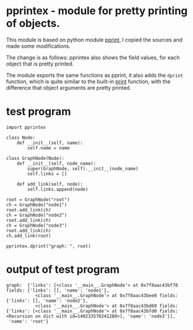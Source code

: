 # pprintex - module for pretty printing of objects.

This module is based on python module [pprint](https://docs.python.org/3/library/pprint.html), I copied the sources and made some modifications.

The change is as follows: pprintex also shows the field values, for each object that is pretty printed.

The module exports the same functions as pprint, it also adds the ```dprint``` function, which is quite similar to the built-in [print](https://docs.python.org/3/library/functions.html#print) function, with the difference that object arguments are pretty printed.


# test program

```
import pprintex

class Node:
    def __init__(self, name):
        self.name = name

class GraphNode(Node):
    def __init__(self, node_name):
        super(GraphNode, self).__init__(node_name)
        self.links = []

    def add_link(self, node):
        self.links.append(node)

root = GraphNode("root")
ch = GraphNode("node1")
root.add_link(ch)
ch = GraphNode("node2")
root.add_link(ch)
ch = GraphNode("node3")
root.add_link(ch)
ch.add_link(root)

pprintex.dprint("graph: ", root)
```

# output of test program

```
graph:  {'links': [<class '__main__.GraphNode'> at 0x7f8aac43bf70 fields: {'links': [], 'name': 'node1'},
           <class '__main__.GraphNode'> at 0x7f8aac43bee0 fields: {'links': [], 'name': 'node2'},
           <class '__main__.GraphNode'> at 0x7f8aac43bd60 fields: {'links': [<class '__main__.GraphNode'> at 0x7f8aac43bfd0 fields: <Recursion on dict with id=140233570241280>], 'name': 'node3'}],
 'name': 'root'}
```


